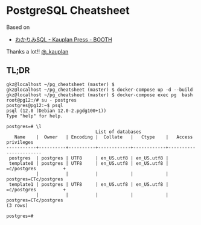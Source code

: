 # PostgreSQL Cheatsheet

Based on
- [わかりみSQL - Kauplan Press - BOOTH](https://booth.pm/ja/items/1576397)

Thanks a lot!! [@_kauplan](https://twitter.com/_kauplan)


## TL;DR

```
gkz@localhost ~/pg_cheatsheet (master) $
gkz@localhost ~/pg_cheatsheet (master) $ docker-compose up -d --build
gkz@localhost ~/pg_cheatsheet (master) $ docker-compose exec pg  bash
root@pg12:/# su - postgres
postgres@pg12:~$ psql
psql (12.0 (Debian 12.0-2.pgdg100+1))
Type "help" for help.

postgres=# \l
                                 List of databases
   Name    |  Owner   | Encoding |  Collate   |   Ctype    |   Access privileges   
-----------+----------+----------+------------+------------+-----------------------
 postgres  | postgres | UTF8     | en_US.utf8 | en_US.utf8 | 
 template0 | postgres | UTF8     | en_US.utf8 | en_US.utf8 | =c/postgres          +
           |          |          |            |            | postgres=CTc/postgres
 template1 | postgres | UTF8     | en_US.utf8 | en_US.utf8 | =c/postgres          +
           |          |          |            |            | postgres=CTc/postgres
(3 rows)

postgres=# 

```

